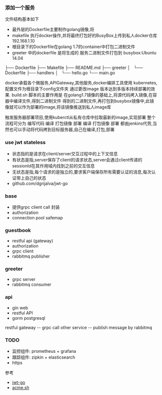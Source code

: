### 添加一个服务
文件结构基本如下
- 最外层的Dockerfile主要制作golang镜像,将
- makefile 执行docker操作,并将最终打包好的BusyBox上传到私人docker仓库 192.168.1.10
- 根目录下的Dockerfile在golang 1.7的container中打包二进制文件
- greeter 中的dockerfile 是将生成的 服务二进制文件打包到 busybox:Ubuntu 14.04


├── Dockerfile
├── Makefile
├── README.md
├── greeter
│   └── Dockerfile
├── handlers
│   └── hello.go
└── main.go


docker承载各个微服务,APIGateway,其他服务,docker编排工具使用 kubernetes,配置文件为根目录下config文件夹
通过更改image 版本达到多版本持续部署的效果.
build.sh 脚本的主要作用是 在golang1.7镜像的基础上,将源代码拷入镜像,在容器中编译文件,得到二进制文件
得到的二进制文件,再打包到busybox镜像中,此镜像就可以作为部署的image,将该镜像推送到私人image库

触发服务器部署项目,使用kuberctl从私有仓库中拉取最新的image,实现部署
整个流程可分为 编写代码 编译 打包镜像 部署
编译 打包镜像 部署 都由jenkins代劳,当然也可以手动将代码拷到目标服务器,自己在编译,打包,部署

### use jwt stateless 
- 状态指的是请求在client/server交互过程中的上下文信息
- 有状态是指,server保存了client的请求状态,server会通过client传递的sessionId在其作用域内找到之前的交互信息
- 无状态是指,每个请求的是独立的,要求客户端保存所有需要认证的消息,每次认证带上自己的状态
- github.com/dgrijalva/jwt-go


### base
- 提供grpc client call 封装
- authorization
- connection pool safemap

### guestbook 
- restful api (gateway)
- authorization
- grpc client
- rabbitmq publisher

### greeter
- grpc server
- rabbitmq consumer

### api
- gin web
- restful API
- gorm postgresql

restful gateway -- grpc call other service 
                -- publish message by rabbitmq

### TODO
- 监控组件: prometheus + grafana
- 跟踪组件: zipkin + elasticsearch
- https

参考
- [jwt-go](https://godoc.org/github.com/dgrijalva/jwt-go#example-Parse--Hmac)
- [acme.sh](https://github.com/Neilpang/acme.sh)
